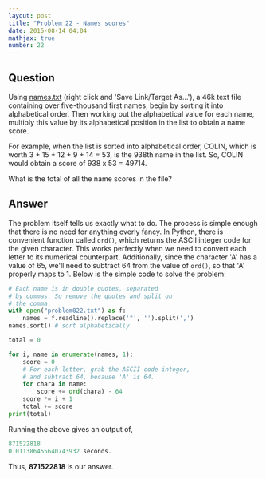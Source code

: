 ```yaml
---
layout: post
title: "Problem 22 - Names scores"
date: 2015-08-14 04:04
mathjax: true
number: 22
---
```


## Question

Using [names.txt](https://projecteuler.net/project/resources/p022_names.txt) (right click and 'Save Link/Target As...'), a 46k text file containing over five-thousand first names, begin by sorting it into alphabetical order. Then working out the alphabetical value for each name, multiply this value by its alphabetical position in the list to obtain a name score.

For example, when the list is sorted into alphabetical order, COLIN, which is worth 3 + 15 + 12 + 9 + 14 = 53, is the 938th name in the list. So, COLIN would obtain a score of 938 x 53 = 49714.

What is the total of all the name scores in the file?

## Answer

The problem itself tells us exactly what to do. The process is simple enough that there is no need for anything overly fancy. In Python, there is convenient function called `ord()`, which returns the ASCII integer code for the given character. This works perfectly when we need to convert each letter to its numerical counterpart. Additionally, since the character 'A' has a value of 65, we'll need to subtract 64 from the value of `ord()`, so that 'A' properly maps to 1. Below is the simple code to solve the problem:

```python
# Each name is in double quotes, separated
# by commas. So remove the quotes and split on
# the comma.
with open("problem022.txt") as f:
    names = f.readline().replace('"', '').split(',')
names.sort() # sort alphabetically

total = 0

for i, name in enumerate(names, 1):
    score = 0
    # For each letter, grab the ASCII code integer,
    # and subtract 64, because 'A' is 64.
    for chara in name:
        score += ord(chara) - 64
    score *= i + 1
    total += score
print(total)
```

Running the above gives an output of,

```python
871522818
0.011386455640743932 seconds.
```

Thus, **871522818** is our answer.